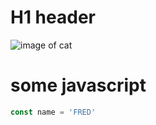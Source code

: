 # H1 header

![image of cat](https://placecats.com/neo/300/200)

# some javascript
``` javascript
const name = 'FRED'
```
